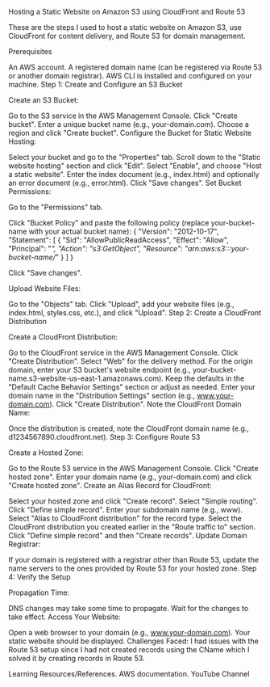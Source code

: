 Hosting a Static Website on Amazon S3 using CloudFront and Route 53

These are the steps I used to host a static website on Amazon S3, use CloudFront for content delivery, and Route 53 for domain management.

Prerequisites

An AWS account.
A registered domain name (can be registered via Route 53 or another domain registrar).
AWS CLI is installed and configured on your machine.
Step 1: Create and Configure an S3 Bucket

Create an S3 Bucket:

Go to the S3 service in the AWS Management Console.
Click "Create bucket".
Enter a unique bucket name (e.g., your-domain.com).
Choose a region and click "Create bucket".
Configure the Bucket for Static Website Hosting:

Select your bucket and go to the "Properties" tab.
Scroll down to the "Static website hosting" section and click "Edit".
Select "Enable", and choose "Host a static website".
Enter the index document (e.g., index.html) and optionally an error document (e.g., error.html).
Click "Save changes".
Set Bucket Permissions:

Go to the "Permissions" tab.

Click "Bucket Policy" and paste the following policy (replace your-bucket-name with your actual bucket name):
{
  "Version": "2012-10-17",
  "Statement": [
    {
      "Sid": "AllowPublicReadAccess",
      "Effect": "Allow",
      "Principal": "*",
      "Action": "s3:GetObject",
      "Resource": "arn:aws:s3:::your-bucket-name/*"
    }
  ]
}


Click "Save changes".

Upload Website Files:

Go to the "Objects" tab.
Click "Upload", add your website files (e.g., index.html, styles.css, etc.), and click "Upload".
Step 2: Create a CloudFront Distribution

Create a CloudFront Distribution:

Go to the CloudFront service in the AWS Management Console.
Click "Create Distribution".
Select "Web" for the delivery method.
For the origin domain, enter your S3 bucket's website endpoint (e.g., your-bucket-name.s3-website-us-east-1.amazonaws.com).
Keep the defaults in the "Default Cache Behavior Settings" section or adjust as needed.
Enter your domain name in the "Distribution Settings" section (e.g., www.your-domain.com).
Click "Create Distribution".
Note the CloudFront Domain Name:

Once the distribution is created, note the CloudFront domain name (e.g., d1234567890.cloudfront.net).
Step 3: Configure Route 53

Create a Hosted Zone:

Go to the Route 53 service in the AWS Management Console.
Click "Create hosted zone".
Enter your domain name (e.g., your-domain.com) and click "Create hosted zone".
Create an Alias Record for CloudFront:

Select your hosted zone and click "Create record".
Select "Simple routing".
Click "Define simple record".
Enter your subdomain name (e.g., www).
Select "Alias to CloudFront distribution" for the record type.
Select the CloudFront distribution you created earlier in the "Route traffic to" section.
Click "Define simple record" and then "Create records".
Update Domain Registrar:

If your domain is registered with a registrar other than Route 53, update the name servers to the ones provided by Route 53 for your hosted zone.
Step 4: Verify the Setup

Propagation Time:

DNS changes may take some time to propagate. Wait for the changes to take effect.
Access Your Website:

Open a web browser to your domain (e.g., www.your-domain.com).
Your static website should be displayed.
Challenges Faced: I had issues with the Route 53 setup since I had not created records using the CName which I solved it by creating records in Route 53.

Learning Resources/References. AWS documentation. YouTube Channel
